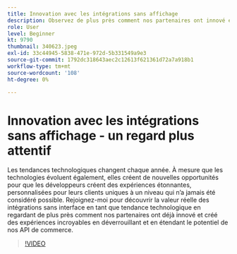 ```yaml
---
title: Innovation avec les intégrations sans affichage
description: Observez de plus près comment nos partenaires ont innové et créé des expériences en déverrouillant et en étendant le potentiel des API de commerce Adobe.
role: User
level: Beginner
kt: 9790
thumbnail: 340623.jpeg
exl-id: 33c44945-5838-471e-972d-5b331549a9e3
source-git-commit: 1792dc318643aec2c12613f621361d72a7a918b1
workflow-type: tm+mt
source-wordcount: '108'
ht-degree: 0%

---
```


# Innovation avec les intégrations sans affichage - un regard plus attentif

Les tendances technologiques changent chaque année. À mesure que les technologies évoluent également, elles créent de nouvelles opportunités pour que les développeurs créent des expériences étonnantes, personnalisées pour leurs clients uniques à un niveau qui n’a jamais été considéré possible. Rejoignez-moi pour découvrir la valeur réelle des intégrations sans interface en tant que tendance technologique en regardant de plus près comment nos partenaires ont déjà innové et créé des expériences incroyables en déverrouillant et en étendant le potentiel de nos API de commerce.

>[!VIDEO](https://video.tv.adobe.com/v/340623/?quality=12&learn=on)
